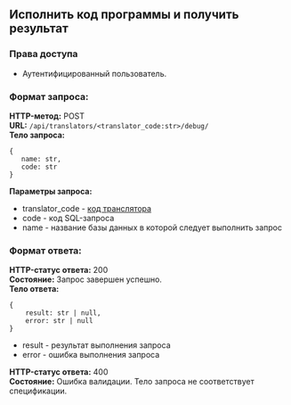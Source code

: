 ## Исполнить код программы и получить результат

### Права доступа
- Аутентифицированный пользователь.  

### Формат запроса:
**HTTP-метод:** POST  
**URL:** ```/api/translators/<translator_code:str>/debug/```  
**Тело запроса:**
```
{
   name: str,
   code: str
}
```
**Параметры запроса:**
- translator_code - [код транслятора](../constants.md)
- code - код SQL-запроса  
- name - название базы данных в которой следует выполнить запрос

### Формат ответа:

**HTTP-статус ответа:** 200  
**Состояние:** Запрос завершен успешно.  
**Тело ответа:**  
```
{
    result: str | null,
    error: str | null 
}
```
- result - результат выполнения запроса
- error - ошибка выполнения запроса

**HTTP-статус ответа:** 400    
**Состояние:** Ошибка валидации. Тело запроса не соответствует спецификации.  
